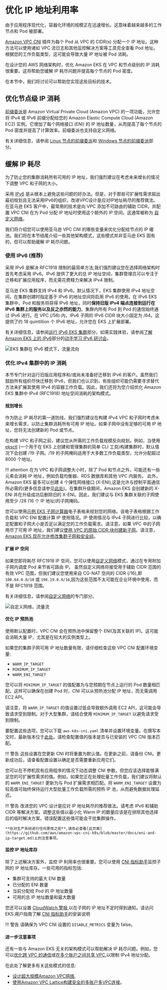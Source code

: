 # 优化 IP 地址利用率

由于应用程序现代化，容器化环境的规模正在迅速增长。这意味着越来越多的工作节点和 Pod 被部署。

[Amazon VPC CNI](../vpc-cni/) 插件为每个 Pod 从 VPC 的 CIDR(s) 分配一个 IP 地址。这种方法可以使用诸如 VPC 流日志和其他监控解决方案等工具完全查看 Pod 地址。根据您的工作负载类型，这可能会导致大量 IP 地址被 Pod 消耗。

在设计您的 AWS 网络架构时，优化 Amazon EKS 在 VPC 和节点级别的 IP 消耗很重要。这将帮助您缓解 IP 耗尽问题并提高每个节点的 Pod 密度。

在本节中，我们将讨论可以帮助您实现这些目标的技术。

## 优化节点级 IP 消耗

[前缀委派](https://docs.aws.amazon.com/eks/latest/userguide/cni-increase-ip-addresses.html)是 Amazon Virtual Private Cloud (Amazon VPC) 的一项功能，允许您将 IPv4 或 IPv6 前缀分配给您的 Amazon Elastic Compute Cloud (Amazon EC2) 实例。它增加了每个网络接口 (ENI) 的 IP 地址数量，从而提高了每个节点的 Pod 密度并提高了计算效率。前缀委派也支持自定义网络。

有关详细信息，请参阅 [Linux 节点的前缀委派](../prefix-mode/index_linux/)和 [Windows 节点的前缀委派](../prefix-mode/index_windows/)部分。

## 缓解 IP 耗尽

为了防止您的集群消耗所有可用的 IP 地址，我们强烈建议在考虑未来增长的情况下调整 VPC 和子网的大小。

采用 [IPv6](../ipv6/) 是从根本上避免这些问题的好办法。但是，对于那些可扩展性需求超出最初规划且无法采用IPv6的组织，改进VPC设计是应对IP地址耗尽的推荐做法。在亚马逊 EKS 客户中，最常用的技术是向 VPC 添加不可路由的辅助 CIDR，并配置 VPC CNI 在为 Pod 分配 IP 地址时使用这个额外的 IP 空间。这通常被称为 [自定义网络](../custom-networking/)。

我们将介绍您可以使用亚马逊 VPC CNI 的哪些变量来优化分配给节点的 IP 暖池。我们将在本节结尾介绍一些其他架构模式，这些模式并非亚马逊 EKS 固有的，但可以帮助缓解 IP 耗尽问题。

### 使用 IPv6 (推荐)

采用 IPv6 是解决 RFC1918 限制的最简单方法;我们强烈建议您在选择网络架构时首先考虑采用 IPv6。IPv6 提供了更大的总 IP 地址空间，集群管理员可以专注于迁移和扩展应用程序，而无需花费精力来解决 IPv4 限制。

亚马逊 EKS 集群支持 IPv4 和 IPv6。默认情况下，EKS 集群使用 IPv4 地址空间。在集群创建时指定基于 IPv6 的地址空间将启用 IPv6 的使用。在 IPv6 EKS 集群中，Pod 和服务将获得 IPv6 地址，同时**保持旧版 IPv4 端点连接到运行在 IPv6 集群上的服务以及反之亦然的能力**。集群内所有 Pod 到 Pod 的通信始终通过 IPv6 进行。在 VPC (/56) 内，IPv6 子网的 IPv6 CIDR 块大小固定为 /64。这提供了约 18 quintillion 个 IPv6 地址，允许您在 EKS 上扩展部署。

有关详细信息，请参阅[运行 IPv6 EKS 集群](../ipv6/)部分，如需实践体验，请参阅[了解 Amazon EKS 上的 IPv6](https://catalog.workshops.aws/ipv6-on-aws/en-US/lab-6)部分的[动手学习 IPv6 研讨会](https://catalog.workshops.aws/ipv6-on-aws/en-US)。

![EKS 集群在 IPv6 模式下，流量流向](./ipv6.gif)


### 优化 IPv4 集群中的 IP 消耗

本节专门针对运行旧版应用程序和/或尚未准备好迁移到 IPv6 的客户。虽然我们鼓励所有组织尽快迁移到 IPv6，但我们也认识到，有些组织可能仍需要寻求替代方法来扩展其使用 IPv4 的容器工作负载。因此，我们还将为您介绍优化 Amazon EKS 集群中 IPv4 (RFC1918) 地址空间消耗的架构模式。

#### 规划增长

作为防止 IP 耗尽的第一道防线，我们强烈建议在构建 IPv4 VPC 和子网时考虑未来增长需求，以防止集群消耗所有可用 IP 地址。如果子网中没有足够的可用 IP 地址，您将无法创建新的 Pod 或节点。

在构建 VPC 和子网之前，建议您从所需的工作负载规模反向规划。例如，当使用 [eksctl](https://eksctl.io/) (一个用于在 EKS 上创建和管理集群的简单 CLI 工具)构建集群时，默认情况下会创建 /19 子网。/19 的子网掩码适用于大多数工作负载类型，允许分配超过 8000 个地址。

!!! attention
    在为 VPC 和子网调整大小时，除了 Pod 和节点之外，可能还有一些元素会消耗 IP 地址，例如负载均衡器、RDS 数据库和其他 VPC 内服务。
此外，Amazon EKS 最多可以创建 4 个弹性网络接口 (X-ENI),这是允许与控制平面通信所必需的(更多信息请参见[此处](../subnets/))。在集群升级期间，Amazon EKS 会创建新的 X-ENI 并在升级成功后删除旧的 X-ENI。因此，我们建议与 EKS 集群关联的子网使用至少 /28 (16 个 IP 地址)的子网掩码。

您可以使用[示例 EKS 子网计算器](../subnet-calc/subnet-calc.xlsx)电子表格来规划您的网络。该电子表格根据工作负载和 VPC ENI 配置计算 IP 使用情况。IP 使用情况与 IPv4 子网进行比较，以确定配置和子网大小是否足以满足您的工作负载需求。请注意，如果 VPC 中的子网用尽了可用 IP 地址，我们建议[使用 VPC 的原始 CIDR 块创建新子网](https://docs.aws.amazon.com/vpc/latest/userguide/working-with-subnets.html#create-subnets)。请注意，[Amazon EKS 现在允许修改集群子网和安全组](https://aws.amazon.com/about-aws/whats-new/2023/10/amazon-eks-modification-cluster-subnets-security/)。

#### 扩展 IP 空间

如果您即将耗尽 RFC1918 IP 空间，您可以使用[自定义网络](../custom-networking/)模式，通过在专用附加子网内调度 Pod 来节省可路由 IP。
虽然自定义网络将接受用于辅助 CIDR 范围的有效 VPC 范围，但我们建议您使用来自 CG-NAT 空间的 CIDR (/16),即 `100.64.0.0/10` 或 `198.19.0.0/16`,因为这些范围不太可能在企业环境中使用，而不是 RFC1918 范围。

有关详细信息，请参阅[自定义网络](../custom-networking/)的专门部分。

![自定义网络，流量流](./custom-networking.gif)

#### 优化 IP 预热池

使用默认配置时，VPC CNI 会在预热池中保留整个 ENI(及其关联的 IP)。这可能会消耗大量 IP，尤其是在较大的实例类型上。

如果您的集群子网可用 IP 地址数量有限，请仔细检查这些 VPC CNI 配置环境变量:

* `WARM_IP_TARGET`
* `MINIMUM_IP_TARGET`
* `WARM_ENI_TARGET`

您可以将 `MINIMUM_IP_TARGET` 的值配置为与您预期在节点上运行的 Pod 数量相匹配。这样可以确保在创建 Pod 时，CNI 可以从预热池分配 IP 地址，而无需调用 EC2 API。

请注意，将 `WARM_IP_TARGET` 的值设置过低会导致额外调用 EC2 API，这可能会导致请求受到限制。对于大型集群，请结合使用 `MINIMUM_IP_TARGET` 以避免请求受到限制。

要配置这些选项，您可以下载 `aws-k8s-cni.yaml` 清单并设置环境变量。在撰写本文时，最新版本位于[此处](https://github.com/aws/amazon-vpc-cni-k8s/blob/master/config/master/aws-k8s-cni.yaml)。请检查配置值的版本是否与已安装的 VPC CNI 版本匹配。

!!! 警告
    这些设置在您更新 CNI 时将重置为默认值。在更新之前，请备份 CNI。更新成功后，请查看配置设置以确定是否需要重新应用它们。

您可以在不停机现有应用程序的情况下动态调整 CNI 参数，但您应该选择能够满足您的可扩展性需求的值。例如，如果您正在处理批量工作负载，我们建议将默认的 `WARM_ENI_TARGET` 更新为与 Pod 扩展需求相匹配。将 `WARM_ENI_TARGET` 设置为较高值可始终保持运行大型批量工作负载所需的预热 IP 池，从而避免数据处理延迟。

!!! 警告
    改进您的 VPC 设计是应对 IP 地址耗尽的推荐做法。请考虑 IPv6 和辅助 CIDR 等解决方案。调整这些值以最小化 Warm IP 的数量应该是在排除其他选择后的临时解决方案。错误配置这些值可能会干扰集群操作。

    **在对生产系统进行任何更改之前**,请务必查看[此页面](https://github.com/aws/amazon-vpc-cni-k8s/blob/master/docs/eni-and-ip-target.md)上的注意事项。

#### 监控 IP 地址库存

除了上述解决方案外，监控 IP 利用率也很重要。您可以使用 [CNI 指标助手](https://docs.aws.amazon.com/eks/latest/userguide/cni-metrics-helper.html)监控子网的 IP 地址库存。一些可用的指标包括:

* 集群可支持的最大 ENI 数量
* 已分配的 ENI 数量
* 当前分配给 Pod 的 IP 地址数量
* 可用的总 IP 地址数量和最大数量

您还可以设置 [CloudWatch 警报](https://docs.aws.amazon.com/AmazonCloudWatch/latest/monitoring/AlarmThatSendsEmail.html),以在子网的 IP 地址不足时得到通知。请访问 EKS 用户指南了解 [CNI 指标助手](https://docs.aws.amazon.com/eks/latest/userguide/cni-metrics-helper.html)的安装说明

!!! 警告
    请确保为 VPC CNI 设置的 `DISABLE_METRICS` 变量为 false。

#### 进一步注意事项

还有一些与 Amazon EKS 无关的架构模式可以帮助解决 IP 耗尽问题。例如，您可以[优化跨 VPC 的通信](../subnets/#communication-across-vpcs)或[在多个账户之间共享 VPC](../subnets/#sharing-vpc-across-multiple-accounts),以限制 IPv4 地址分配。

在此处了解更多有关这些模式的信息:

* [设计超大规模Amazon VPC网络](https://aws.amazon.com/blogs/networking-and-content-delivery/designing-hyperscale-amazon-vpc-networks/),
* [使用Amazon VPC Lattice构建安全的多账户多VPC连接](https://aws.amazon.com/blogs/networking-and-content-delivery/build-secure-multi-account-multi-vpc-connectivity-for-your-applications-with-amazon-vpc-lattice/)。